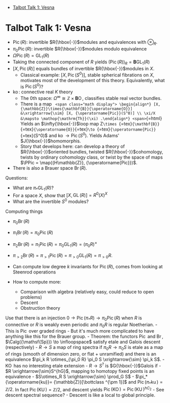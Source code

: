 -   [Talbot Talk 1: Vesna](#talbot-talk-1-vesna)














# Talbot Talk 1: Vesna

-   ${\operatorname{Pic}}(R)$: invertible $R{\hbox{-}}$modules and equivalences with $\otimes_R$.
-   $\pi_0 {\operatorname{Pic}}(R)$: invertible $R{\hbox{-}}$modules modulo equivalence
-   $\Omega {\operatorname{Pic}}(R) = \operatorname{GL}_1(R)$
-   Taking the connected component of $R$ yields $({\operatorname{Pic}}(R))_R = {\mathbf{B}}\operatorname{GL}_1(R)$
-   $[X, {\operatorname{Pic}}(R)]$ equals bundles of invertible $R{\hbox{-}}$modules in $X$.
    -   Classical example: $[X, {\operatorname{Pic}}(S^0)]$, stable spherical fibrations on $X$, motivates most of the development of this theory. Equivalently, what is ${\operatorname{Pic}}(S^0)$?
-   ${\operatorname{ko}}$: connective real $K$ theory
    -   The 0th space: $\Omega^ \infty \cong {\mathbb{Z}}\times{\mathbf{B}}{\operatorname{O}}$, classifies stable real vector bundles.
    -   There is a map `
        <span class="math display">
        \begin{align*}
        [X, {\mathbb{Z}}\times{\mathbf{B}}{\operatorname{O}}] &\xrightarrow{\sim} [X, {\operatorname{Pic}}(S^0)] \\
        \xi/X &\mapsto \mathop{\mathrm{Th}}(\xi)
        .\end{align*}
        <span>`{=html} Yields an $\infty{\hbox{-}}$loop map Z`\times `{=tex}`{\mathbf{B}} `{=tex}`{\operatorname{O}}`{=tex}`\to `{=tex}`{\operatorname{Pic}}`{=tex}(S\^0)\$ and ${\operatorname{ko}}\to {\operatorname{Pic}}(S^0)$. Yields Adams' $J{\hbox{-}}$homomorphis.
    -   Story that develops here: can develop a theory of $R{\hbox{-}}$oriented bundles, twisted $R{\hbox{-}}$cohomology, twists by ordinary cohomology class, or twist by the space of maps $\PPic = \map({H\mathbb{Z}}, {\operatorname{Pic}})$.
-   There is also a Brauer space $\mathop{\mathrm{Br}}(R)$.

Questions:

-   What are $\pi_* \operatorname{GL}_1(R)$?
-   For a space $X$, show that $[X, \operatorname{GL}(R)] = R^0(X)^X$
-   What are the invertible $S^0$ modules?

Computing things

-   $\pi_0 \mathop{\mathrm{Br}}(R)$

-   $\pi_1 \mathop{\mathrm{Br}}(R) = \pi_0 {\operatorname{Pic}}(R)$

-   $\pi_2 \mathop{\mathrm{Br}}(R) = \pi_1 {\operatorname{Pic}}(R) = \pi_0 \operatorname{GL}_1(R) = (\pi_0 R)^{\times}$

-   $\pi_{>2} \mathop{\mathrm{Br}}(R) = \pi_{>1} {\operatorname{Pic}}(R) = \pi_{>0} \operatorname{GL}_1(R) = \pi_{>0} R$.

-   Can compute low degree $k$ invariants for ${\operatorname{Pic}}(R)$, comes from looking at Steenrod operations

-   How to compute more:

    -   Comparison with algebra (relatively easy, could reduce to open problems)
    -   Descent
    -   Obstruction theory

Use that there is an injection $0\to {\operatorname{Pic}}(\pi_* R) \to \pi_0 {\operatorname{Pic}}(R)$ when $R$ is connective or $R$ is weakly even periodic and $\pi_0 R$ is regular Noetherian. - This is ${\operatorname{Pic}}$ over graded rings - But it's much more complicated to have anything like this for the Brauer group. - Theorem: the functors ${\operatorname{Pic}}$ and $\mathop{\mathrm{Br}}$, $\Calg({\mathsf{Sp}}) \to \infloopspace$ satisfy etale and Galois descent (respectively) - $R\to S$ a map of ring spectra if $\pi_0 R\to \pi_0 S$ is etale as a map of rings (smooth of dimension zero, or flat + unramified) and there is an equivalence $\pi_k R \otimes_{\pi_0 R} \pi_0 S \xrightarrow{\sim} \pi_k S$. - ${\operatorname{KO}}$ has no interesting etale extension - $R\to S^{?}$ is $G{\hbox{-}}$Galois if - $R \xrightarrow{\sim}S^{hG}$, mapping to homotopy fixed points is an equivalence - $S\otimes_R S \xrightarrow{\sim} \prod_G S$ - $\pi_* {\operatorname{ku}}= {\mathbb{Z}}[\bottclass ^{\pm 1}]$ and ${\operatorname{Pic}}(\pi_* {\operatorname{ku}}) = {\mathbb{Z}}/2$. In fact ${\operatorname{Pic}}({\operatorname{KU}}) = {\mathbb{Z}}/2$, and descent yields ${\operatorname{Pic}}({\operatorname{KO}}) = {\operatorname{Pic}}({\operatorname{KU}})^{hC_2}$ - See descent spectral sequence? - Descent is like a local to global principle.

